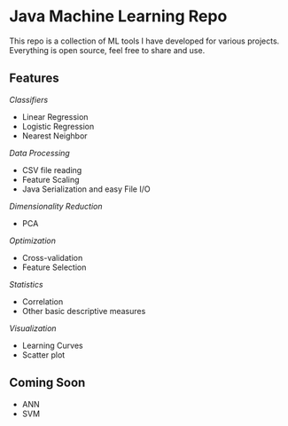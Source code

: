 Java Machine Learning Repo
=
This repo is a collection of ML tools I have developed for various projects. Everything is open source, feel free to share and use. 

Features
-
*Classifiers*
- Linear Regression
- Logistic Regression
- Nearest Neighbor

*Data Processing*
- CSV file reading
- Feature Scaling
- Java Serialization and easy File I/O

*Dimensionality Reduction*
- PCA

*Optimization*
- Cross-validation
- Feature Selection

*Statistics*
- Correlation
- Other basic descriptive measures

*Visualization*
- Learning Curves
- Scatter plot

Coming Soon
-
- ANN
- SVM



